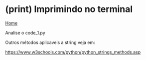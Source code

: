 # (print) Imprimindo no terminal
[Home](../readme.md)

Analise o code_1.py

Outros métodos aplicaveis a string veja em: 

https://www.w3schools.com/python/python_strings_methods.asp
